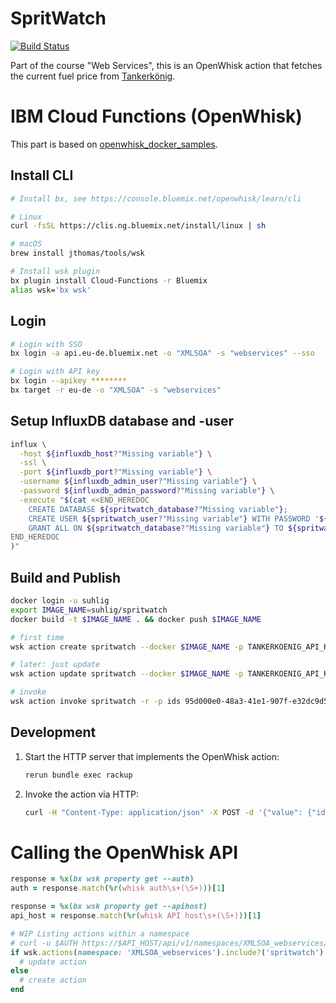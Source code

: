 # SpritWatch

[![Build Status](https://travis-ci.org/uhlig-it/spritwatch.svg?branch=master)](https://travis-ci.org/uhlig-it/spritwatch)

Part of the course "Web Services", this is an OpenWhisk action that fetches the current fuel price from [Tankerkönig](https://creativecommons.tankerkoenig.de).

# IBM Cloud Functions (OpenWhisk)

This part is based on [openwhisk_docker_samples](https://github.com/gekola/openwhisk_docker_samples/tree/master/ruby_sinatra).

## Install CLI

```bash
# Install bx, see https://console.bluemix.net/openwhisk/learn/cli

# Linux
curl -fsSL https://clis.ng.bluemix.net/install/linux | sh

# macOS
brew install jthomas/tools/wsk

# Install wsk plugin
bx plugin install Cloud-Functions -r Bluemix
alias wsk='bx wsk'
```

## Login

```bash
# Login with SSO
bx login -a api.eu-de.bluemix.net -o "XMLSOA" -s "webservices" --sso

# Login with API key
bx login --apikey ********
bx target -r eu-de -o "XMLSOA" -s "webservices"
```

## Setup InfluxDB database and -user

```bash
influx \
  -host ${influxdb_host?"Missing variable"} \
  -ssl \
  -port ${influxdb_port?"Missing variable"} \
  -username ${influxdb_admin_user?"Missing variable"} \
  -password ${influxdb_admin_password?"Missing variable"} \
  -execute "$(cat <<END_HEREDOC
    CREATE DATABASE ${spritwatch_database?"Missing variable"};
    CREATE USER ${spritwatch_user?"Missing variable"} WITH PASSWORD '${spritwatch_password?"Missing variable"}';
    GRANT ALL ON ${spritwatch_database?"Missing variable"} TO ${spritwatch_user?"Missing variable"};
END_HEREDOC
)"
```

## Build and Publish

```bash
docker login -u suhlig
export IMAGE_NAME=suhlig/spritwatch
docker build -t $IMAGE_NAME . && docker push $IMAGE_NAME

# first time
wsk action create spritwatch --docker $IMAGE_NAME -p TANKERKOENIG_API_KEY $TANKERKOENIG_API_KEY

# later: just update
wsk action update spritwatch --docker $IMAGE_NAME -p TANKERKOENIG_API_KEY $TANKERKOENIG_API_KEY

# invoke
wsk action invoke spritwatch -r -p ids 95d000e0-48a3-41e1-907f-e32dc9d58525,51d4b53f-a095-1aa0-e100-80009459e03a
```

## Development

1. Start the HTTP server that implements the OpenWhisk action:

   ```bash
   rerun bundle exec rackup
   ```

1. Invoke the action via HTTP:

   ```bash
   curl -H "Content-Type: application/json" -X POST -d '{"value": {"ids": "4429a7d9-fb2d-4c29-8cfe-2ca90323f9f8", "TANKERKOENIG_API_KEY": "00000000-0000-0000-0000-000000000002"}}' localhost:8080/run
   ```

# Calling the OpenWhisk API

```ruby
response = %x(bx wsk property get --auth)
auth = response.match(%r(whisk auth\s+(\S+)))[1]

response = %x(bx wsk property get --apihost)
api_host = response.match(%r(whisk API host\s+(\S+)))[1]

# WIP Listing actions within a namespace
# curl -u $AUTH https://$API_HOST/api/v1/namespaces/XMLSOA_webservices/actions | jq -r .[].name
if wsk.actions(namespace: 'XMLSOA_webservices').include?('spritwatch')
  # update action
else
  # create action
end
```
